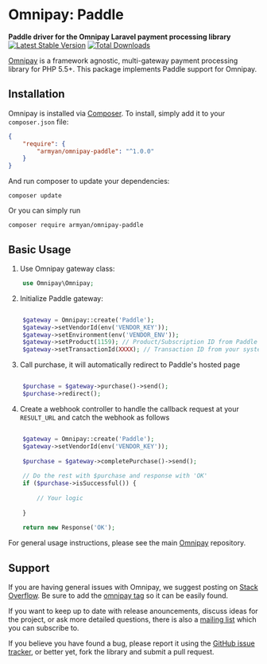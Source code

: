 # Omnipay: Paddle

**Paddle driver for the Omnipay Laravel payment processing library**
[![Latest Stable Version](https://poser.pugx.org/armyan/omnipay-paddle/v/stable)](https://packagist.org/packages/armyan/omnipay-paddle)
[![Total Downloads](https://poser.pugx.org/armyan/omnipay-paddle/downloads)](https://packagist.org/packages/armyan/omnipay-paddle)

[Omnipay](https://github.com/thephpleague/omnipay) is a framework agnostic, multi-gateway payment
processing library for PHP 5.5+. This package implements Paddle support for Omnipay.

## Installation

Omnipay is installed via [Composer](http://getcomposer.org/). To install, simply add it
to your `composer.json` file:

```json
{
    "require": {
        "armyan/omnipay-paddle": "^1.0.0"
    }
}
```

And run composer to update your dependencies:

    composer update

Or you can simply run

    composer require armyan/omnipay-paddle

## Basic Usage

1. Use Omnipay gateway class:

```php
    use Omnipay\Omnipay;
```

2. Initialize Paddle gateway:

```php

    $gateway = Omnipay::create('Paddle');
    $gateway->setVendorId(env('VENDOR_KEY'));
    $gateway->setEnvironment(env('VENDOR_ENV'));
    $gateway->setProduct(1159); // Product/Subscription ID from Paddle
    $gateway->setTransactionId(XXXX); // Transaction ID from your system

```

3. Call purchase, it will automatically redirect to Paddle's hosted page

```php

    $purchase = $gateway->purchase()->send();
    $purchase->redirect();

```

4. Create a webhook controller to handle the callback request at your `RESULT_URL` and catch the webhook as follows

```php

    $gateway = Omnipay::create('Paddle');
    $gateway->setVendorId(env('VENDOR_KEY'));
    
    $purchase = $gateway->completePurchase()->send();
    
    // Do the rest with $purchase and response with 'OK'
    if ($purchase->isSuccessful()) {
        
        // Your logic
        
    }
    
    return new Response('OK');

```

For general usage instructions, please see the main [Omnipay](https://github.com/thephpleague/omnipay)
repository.

## Support

If you are having general issues with Omnipay, we suggest posting on
[Stack Overflow](http://stackoverflow.com/). Be sure to add the
[omnipay tag](http://stackoverflow.com/questions/tagged/omnipay) so it can be easily found.

If you want to keep up to date with release anouncements, discuss ideas for the project,
or ask more detailed questions, there is also a [mailing list](https://groups.google.com/forum/#!forum/omnipay) which
you can subscribe to.

If you believe you have found a bug, please report it using the [GitHub issue tracker](https://github.com/arm-yan/omnipay-paddle/issues),
or better yet, fork the library and submit a pull request.
